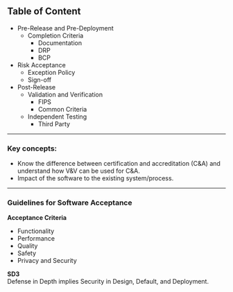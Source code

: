 ## Table of Content

- Pre-Release and Pre-Deployment
	- Completion Criteria
		- Documentation
		- DRP
		- BCP
- Risk Acceptance
	- Exception Policy
	- Sign-off
- Post-Release
	- Validation and Verification
		- FIPS
		- Common Criteria
	- Independent Testing
		- Third Party

---

### Key concepts:
-   Know the difference between certification and accreditation (C&A) and understand how V&V can be used for C&A.
- Impact of the software to the existing system/process.

---
### Guidelines for Software Acceptance

**Acceptance Criteria**  
- Functionality
- Performance
- Quality
- Safety
- Privacy and Security

**SD3**  
Defense in Depth implies Security in Design, Default, and Deployment.

<!--stackedit_data:
eyJoaXN0b3J5IjpbLTczMjQ3MjYxOCwtMTc2MjE2MDE5OSwyMD
czNDI5MzQzLDY3NTgxMjk1LDE0MDg5NDgyMThdfQ==
-->